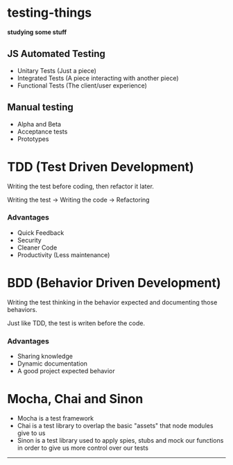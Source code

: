 # testing-things
__studying some stuff__

## JS Automated Testing

* Unitary Tests (Just a piece)
* Integrated Tests (A piece interacting with another piece) 
* Functional Tests (The client/user experience)

## Manual testing

* Alpha and Beta
* Acceptance tests
* Prototypes

# TDD (Test Driven Development)

Writing the test before coding, then refactor it later.

Writing the test -> Writing the code -> Refactoring

### Advantages

* Quick Feedback
* Security
* Cleaner Code
* Productivity (Less maintenance)

# BDD (Behavior Driven Development)

Writing the test thinking in the behavior expected and documenting those behaviors.

Just like TDD, the test is writen before the code.

### Advantages

* Sharing knowledge
* Dynamic documentation
* A good project expected behavior

# Mocha, Chai and Sinon

* Mocha is a test framework
* Chai is a test library to overlap the basic "assets" that node modules give to us
* Sinon is a test library used to apply spies, stubs and mock our functions in order to give us more control over our tests

***


